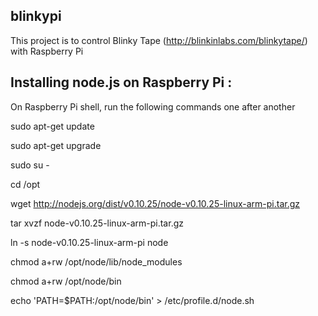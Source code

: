 ## blinkypi

This project is to control Blinky Tape (http://blinkinlabs.com/blinkytape/) with Raspberry Pi

## Installing node.js on Raspberry Pi :
On Raspberry Pi shell, run the following commands one after another

sudo apt-get update

sudo apt-get upgrade

sudo su -

cd /opt

wget http://nodejs.org/dist/v0.10.25/node-v0.10.25-linux-arm-pi.tar.gz

tar xvzf node-v0.10.25-linux-arm-pi.tar.gz

ln -s node-v0.10.25-linux-arm-pi node

chmod a+rw /opt/node/lib/node_modules

chmod a+rw /opt/node/bin

echo 'PATH=$PATH:/opt/node/bin' > /etc/profile.d/node.sh


